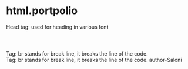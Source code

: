 # html.portpolio
Head tag: used for heading in various font  <h1></h1>
<br> Tag: br stands for break line, it breaks the line of the code.
<br> Tag: br stands for break line, it breaks the line of the code.
author-Saloni